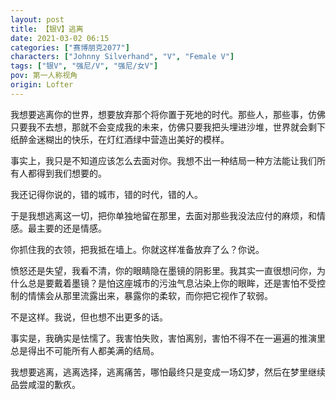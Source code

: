 ```yaml
---
layout: post
title: 【银V】逃离
date: 2021-03-02 06:15
categories: ["赛博朋克2077"]
characters: ["Johnny Silverhand", "V", "Female V"]
tags: ["银V", "强尼/V", "强尼/女V"]
pov: 第一人称视角
origin: Lofter
---
```


我想要逃离你的世界，想要放弃那个将你置于死地的时代。那些人，那些事，仿佛只要我不去想，那就不会变成我的未来，仿佛只要我把头埋进沙堆，世界就会剩下纸醉金迷糊出的快乐，在灯红酒绿中营造出美好的模样。

事实上，我只是不知道应该怎么去面对你。我想不出一种结局一种方法能让我们所有人都得到我们想要的。

我还记得你说的，错的城市，错的时代，错的人。

于是我想逃离这一切，把你单独地留在那里，去面对那些我没法应付的麻烦，和情感。最主要的还是情感。

你抓住我的衣领，把我抵在墙上。你就这样准备放弃了么？你说。

愤怒还是失望，我看不清，你的眼睛隐在墨镜的阴影里。我其实一直很想问你，为什么总是要戴着墨镜？是怕这座城市的污浊气息沾染上你的眼眸，还是害怕不受控制的情愫会从那里流露出来，暴露你的柔软，而你把它视作了软弱。

不是这样。我说，但也想不出更多的话。

事实是，我确实是怯懦了。我害怕失败，害怕离别，害怕不得不在一遍遍的推演里总是得出不可能所有人都美满的结局。

我想要逃离，逃离选择，逃离痛苦，哪怕最终只是变成一场幻梦，然后在梦里继续品尝咸湿的歉疚。
